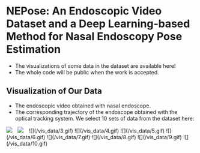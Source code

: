 # NEPose: An Endoscopic Video Dataset and a Deep Learning-based Method for Nasal Endoscopy Pose Estimation
- The visualizations of some data in the dataset are available here!
- The whole code will be public when the work is accepted.

## Visualization of Our Data
- The endoscopic video obtained with nasal endoscope.
- The corresponding trajectory of the endoscope obtained with the optical tracking system.
We select 10 sets of data from the dataset here:
<img src="1.gif" style="width:100px; margin-right:10px;">
<img src="2.gif" style="width:100px; margin-right:10px;">
![](/vis_data/3.gif)
![](/vis_data/4.gif)
![](/vis_data/5.gif)
![](/vis_data/6.gif)
![](/vis_data/7.gif)
![](/vis_data/8.gif)
![](/vis_data/9.gif)
![](/vis_data/10.gif)
